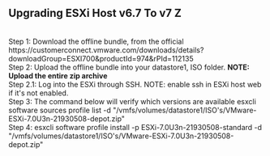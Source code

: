<h2> Upgrading ESXi Host v6.7 To v7 Z</h2> 
<br>
Step 1: Download the offline bundle, from the official 
https://customerconnect.vmware.com/downloads/details?downloadGroup=ESXI700&productId=974&rPId=112135

<br>
Step 2: Upload the offline bundle into your datastore1, ISO folder.
<b> NOTE: Upload the entire zip archive </b>

<br>
Step 2.1: Log into the ESXi through SSH. 
NOTE: enable ssh in ESXi host web if it's not enabled.

<br>
Step 3: The command below will verify which versions are available 
esxcli software sources profile list -d "/vmfs/volumes/datastore1/ISO's/VMware-ESXi-7.0U3n-21930508-depot.zip"

<br>
Step 4: 
esxcli software profile install -p ESXi-7.0U3n-21930508-standard -d "/vmfs/volumes/datastore1/ISO's/VMware-ESXi-7.0U3n-21930508-depot.zip"


